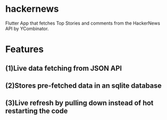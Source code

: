 # hackernews

Flutter App that fetches Top Stories and comments from the HackerNews API by YCombinator.

# Features
## (1)Live data fetching from JSON API
## (2)Stores pre-fetched data in an sqlite database
## (3)Live refresh by pulling down instead of hot restarting the code
